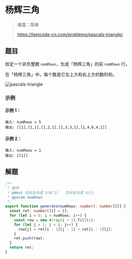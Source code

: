 # 杨辉三角

> 难度：简单
>
> https://leetcode-cn.com/problems/pascals-triangle/

## 题目

给定一个非负整数 `numRows`，生成「杨辉三角」的前 `numRows` 行。

在「杨辉三角」中，每个数是它左上方和右上方的数的和。

![pascals-triangle](https://user-images.githubusercontent.com/54696834/159101960-bec92029-645a-4a46-b869-f7e7791a806d.gif)

### 示例

#### 示例 1：

```
输入: numRows = 5
输出: [[1],[1,1],[1,2,1],[1,3,3,1],[1,4,6,4,1]]
```

#### 示例 2：

```
输入: numRows = 1
输出: [[1]]
```

## 解题

```typescript
/**
 * 数学
 * @desc 时间复杂度 O(N^2)   空间复杂度 O(1)
 * @param numRows
 */
export function generate(numRows: number): number[][] {
  const ret: number[][] = [];
  for (let i = 0; i < numRows; i++) {
    const row = new Array(i + 1).fill(1);
    for (let j = 1; j < i; j++) {
      row[j] = ret[i - 1][j - 1] + ret[i - 1][j];
    }
    ret.push(row);
  }
  return ret;
}
```
